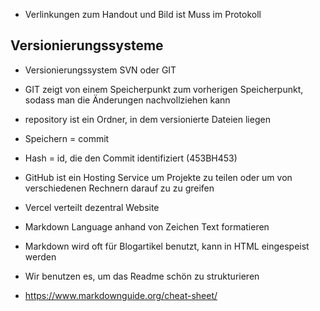- Verlinkungen zum Handout und Bild ist Muss im Protokoll

## Versionierungssysteme
- Versionierungssystem SVN oder GIT
- GIT zeigt von einem Speicherpunkt zum vorherigen Speicherpunkt, sodass man die 
Änderungen nachvollziehen kann

- repository ist ein Ordner, in dem versionierte Dateien liegen
- Speichern = commit
- Hash = id, die den Commit identifiziert (453BH453)
- GitHub ist ein Hosting Service um Projekte zu teilen oder um von verschiedenen 
Rechnern darauf zu zu greifen
- Vercel verteilt dezentral Website

- Markdown Language anhand von Zeichen Text formatieren
- Markdown wird oft für Blogartikel benutzt, kann in HTML eingespeist werden
- Wir benutzen es, um das Readme schön zu strukturieren
- https://www.markdownguide.org/cheat-sheet/

